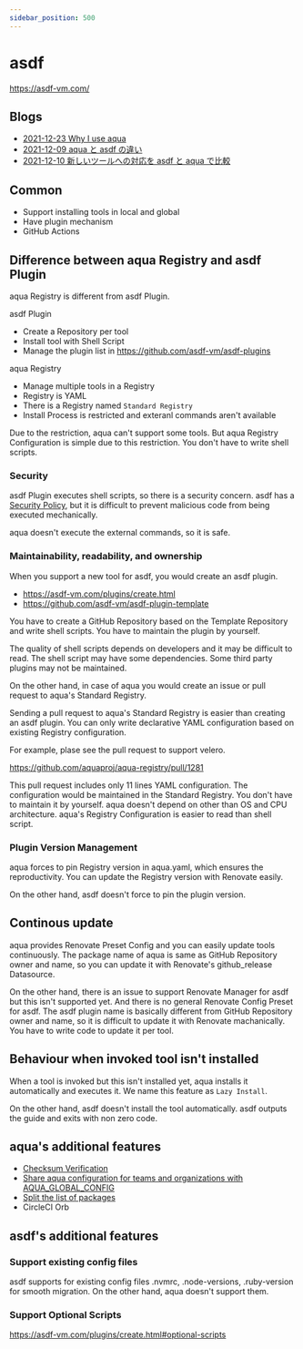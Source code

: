 ```yaml
---
sidebar_position: 500
---
```


# asdf

https://asdf-vm.com/

## Blogs

* [2021-12-23 Why I use aqua](https://dev.to/suzukishunsuke/why-i-use-aqua-230)
* [2021-12-09 aqua と asdf の違い](https://zenn.dev/shunsuke_suzuki/articles/compare-aqua-with-asdf)
* [2021-12-10 新しいツールへの対応を asdf と aqua で比較](https://zenn.dev/shunsuke_suzuki/articles/create-asdf-plugin-to-compare-aqua)

## Common

* Support installing tools in local and global
* Have plugin mechanism
* GitHub Actions

## Difference between aqua Registry and asdf Plugin

aqua Registry is different from asdf Plugin.

asdf Plugin

* Create a Repository per tool
* Install tool with Shell Script
* Manage the plugin list in https://github.com/asdf-vm/asdf-plugins

aqua Registry

* Manage multiple tools in a Registry
* Registry is YAML
* There is a Registry named `Standard Registry`
* Install Process is restricted and exteranl commands aren't available

Due to the restriction, aqua can't support some tools.
But aqua Registry Configuration is simple due to this restriction. You don't have to write shell scripts.

### Security

asdf Plugin executes shell scripts, so there is a security concern.
asdf has a [Security Policy](https://github.com/asdf-vm/asdf-plugins#security), but it is difficult to prevent malicious code from being executed mechanically.

aqua doesn't execute the external commands, so it is safe.

### Maintainability, readability, and ownership

When you support a new tool for asdf, you would create an asdf plugin.

* https://asdf-vm.com/plugins/create.html
* https://github.com/asdf-vm/asdf-plugin-template

You have to create a GitHub Repository based on the Template Repository and write shell scripts.
You have to maintain the plugin by yourself.

The quality of shell scripts depends on developers and it may be difficult to read.
The shell script may have some dependencies.
Some third party plugins may not be maintained.

On the other hand, in case of aqua you would create an issue or pull request to aqua's Standard Registry.

Sending a pull request to aqua's Standard Registry is easier than creating an asdf plugin.
You can only write declarative YAML configuration based on existing Registry configuration.

For example, plase see the pull request to support velero.

https://github.com/aquaproj/aqua-registry/pull/1281

This pull request includes only 11 lines YAML configuration.
The configuration would be maintained in the Standard Registry.
You don't have to maintain it by yourself.
aqua doesn't depend on other than OS and CPU architecture.
aqua's Registry Configuration is easier to read than shell script.

### Plugin Version Management

aqua forces to pin Registry version in aqua.yaml, which ensures the reproductivity.
You can update the Registry version with Renovate easily.

On the other hand, asdf doesn't force to pin the plugin version.

## Continous update

aqua provides Renovate Preset Config and you can easily update tools continuously.
The package name of aqua is same as GitHub Repository owner and name, so you can update it with Renovate's github_release Datasource.

On the other hand, there is an issue to support Renovate Manager for asdf but this isn't supported yet.
And there is no general Renovate Config Preset for asdf.
The asdf plugin name is basically different from GitHub Repository owner and name, so it is difficult to update it with Renovate machanically. You have to write code to update it per tool.

## Behaviour when invoked tool isn't installed

When a tool is invoked but this isn't installed yet,
aqua installs it automatically and executes it.
We name this feature as `Lazy Install`.

On the other hand, asdf doesn't install the tool automatically.
asdf outputs the guide and exits with non zero code.

## aqua's additional features

* [Checksum Verification](/docs/reference/checksum)
* [Share aqua configuration for teams and organizations with AQUA_GLOBAL_CONFIG](https://aquaproj.github.io/docs/tutorial-extras/team-config)
* [Split the list of packages](https://aquaproj.github.io/docs/tutorial-extras/split-config)
* CircleCI Orb

## asdf's additional features

### Support existing config files

asdf supports for existing config files .nvmrc, .node-versions, .ruby-version for smooth migration.
On the other hand, aqua doesn't support them.

### Support Optional Scripts

https://asdf-vm.com/plugins/create.html#optional-scripts
